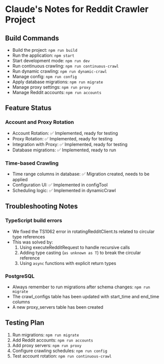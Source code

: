 # Claude's Notes for Reddit Crawler Project

## Build Commands
- Build the project: `npm run build`
- Run the application: `npm start`
- Start development mode: `npm run dev`
- Run continuous crawling: `npm run continuous-crawl`
- Run dynamic crawling: `npm run dynamic-crawl`
- Manage config: `npm run config`
- Apply database migrations: `npm run migrate`
- Manage proxy settings: `npm run proxy`
- Manage Reddit accounts: `npm run accounts`

## Feature Status

### Account and Proxy Rotation
- Account Rotation: ✅ Implemented, ready for testing
- Proxy Rotation: ✅ Implemented, ready for testing
- Integration with Proxy: ✅ Implemented, ready for testing
- Database migrations: ✅ Implemented, ready to run

### Time-based Crawling
- Time range columns in database: ✅ Migration created, needs to be applied
- Configuration UI: ✅ Implemented in configTool
- Scheduling logic: ✅ Implemented in dynamicCrawl

## Troubleshooting Notes

### TypeScript build errors
- We fixed the TS1062 error in rotatingRedditClient.ts related to circular type references
- This was solved by:
  1. Using executeRedditRequest to handle recursive calls
  2. Adding type casting (`as unknown as T`) to break the circular reference
  3. Using `async` functions with explicit return types

### PostgreSQL
- Always remember to run migrations after schema changes: `npm run migrate`
- The crawl_configs table has been updated with start_time and end_time columns
- A new proxy_servers table has been created

## Testing Plan
1. Run migrations: `npm run migrate`
2. Add Reddit accounts: `npm run accounts`
3. Add proxy servers: `npm run proxy`
4. Configure crawling schedules: `npm run config`
5. Test account rotation: `npm run continuous-crawl`